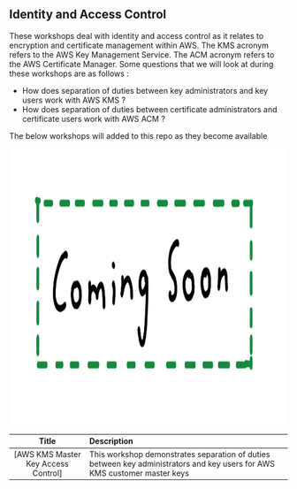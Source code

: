## Identity and Access Control

These workshops deal with identity and access control as it relates to encryption and certificate management within AWS. The KMS acronym 
refers to the AWS Key Management Service. The ACM acronym refers to the AWS Certificate Manager. Some questions that we will look at during
these workshops are as follows :

* How does separation of duties between key administrators and key users work with AWS KMS ?
* How does separation of duties between certificate  administrators and certificate users work with AWS ACM ?

The below workshops will added to this repo as they become available

<!DOCTYPE html>
<html>
<body>

<kbd>
<img src="images/coming-soon.png" width="700" height="500" title="Coming Soon">
</kbd>
<br>

</body>
</html>



Title               | Description
:---: | :---
[AWS KMS Master Key Access Control] | This workshop demonstrates separation of duties between key administrators and key users for AWS KMS customer master keys


